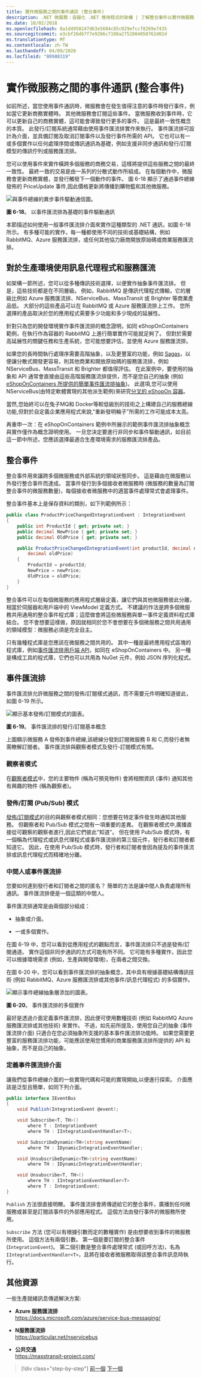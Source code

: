 ```yaml
---
title: 實作微服務之間的事件通訊 (整合事件)
description: .NET 微服務：容器化 .NET 應用程式的架構 | 了解整合事件以實作微服務之間的事件通訊。
ms.date: 10/02/2018
ms.openlocfilehash: 8a1d4950247d63e5684c85c029efccf8269e7435
ms.sourcegitcommit: e3cbf26d67f7e9286c7108a2752804050762d02d
ms.translationtype: MT
ms.contentlocale: zh-TW
ms.lasthandoff: 04/09/2020
ms.locfileid: "80988319"
---
```

# <a name="implementing-event-based-communication-between-microservices-integration-events"></a>實作微服務之間的事件通訊 (整合事件)

如前所述，當您使用事件通訊時，微服務會在發生值得注意的事件時發行事件，例如當它更新商務實體時。 其他微服務會訂閱這些事件。 當微服務收到事件時，它可以更新自己的商務實體，這可能會導致發行更多的事件。 這是最終一致性概念的本質。 此發行/訂閱系統通常藉由使用事件匯流排實作來執行。 事件匯流排可設計為介面，並具備訂閱及取消訂閱事件以及發行事件所需的 API。 它也可以有一或多個實作以任何處理序間或傳訊通訊為基礎，例如支援非同步通訊和發行/訂閱模型的傳訊佇列或服務匯流排。

您可以使用事件來實作橫跨多個服務的商務交易，這樣將提供這些服務之間的最終一致性。 最終一致的交易是由一系列的分散式動作所組成。 在每個動作中，微服務會更新商務實體，並發行觸發下一個動作的事件。 圖 6-18 顯示了通過事件總線發佈的 PriceUpdate 事件,因此價格更新將傳播到購物籃和其他微服務。

![與事件總線的異步事件驅動通信圖。](./media/integration-event-based-microservice-communications/event-driven-communication.png)

**圖 6-18**。 以事件匯流排為基礎的事件驅動通訊

本節描述如何使用一般事件匯流排介面來實作這種類型的 .NET 通訊，如圖 6-18 所示。 有多種可能的實作，每一種都使用不同的技術或基礎結構，例如 RabbitMQ、Azure 服務匯流排，或任何其他協力廠商開放原始碼或商業服務匯流排。

## <a name="using-message-brokers-and-services-buses-for-production-systems"></a>對於生產環境使用訊息代理程式和服務匯流

如架構一節所述，您可以從多種傳訊技術選擇，以便實作抽象事件匯流排。 但是，這些技術都是在不同層級。 例如，RabbitMQ 是傳訊代理程式傳輸，它的層級比例如 Azure 服務匯流排、NServiceBus、MassTransit 或 Brighter 等商業產品低。 大部分的這些產品可以在 RabbitMQ 或 Azure 服務匯流排上工作。 您所選擇的產品取決於您的應用程式需要多少功能和多少現成的延展性。

針對只為您的開發環境實作事件匯流排的概念證明，如同 eShopOnContainers 範例，在執行作為容器的 RabbitMQ 上進行簡單實作可能就足夠了。 但對於需要高延展性的關鍵任務和生產系統，您可能想要評估，並使用 Azure 服務匯流排。

如果您的長時間執行處理序需要高階抽象，以及更豐富的功能，例如 [Sagas](https://docs.particular.net/nservicebus/sagas/)，以便讓分散式開發更容易，則其他商業和開放原始碼的服務匯流排，例如 NServiceBus、MassTransit 和 Brighter 都值得評估。 在此案例中，要使用的抽象和 API 通常會直接由這些高階服務匯流排提供，而不是您自己的抽象 (例如 [eShopOnContainers 所提供的簡單事件匯流排抽象](https://github.com/dotnet-architecture/eShopOnContainers/blob/dev/src/BuildingBlocks/EventBus/EventBus/Abstractions/IEventBus.cs))。 此選項,您可以使用 NServiceBus(由特定軟體實現的其他派生範例)來研究[分叉的 eShopOn 容器](https://go.particular.net/eShopOnContainers)。

當然,您始終可以在兔子MQ和 Docker等較低級別的技術之上構建自己的服務總線功能,但對於自定義企業應用程式來說,"重新發明輪子"所需的工作可能成本太高。

再重申一次：在 eShopOnContainers 範例中所展示的範例事件匯流排抽象概念與實作僅作為概念證明使用。 一旦您決定要進行非同步和事件驅動通訊，如目前這一節中所述，您應該選擇最適合生產環境需求的服務匯流排產品。

## <a name="integration-events"></a>整合事件

整合事件用來讓跨多個微服務或外部系統的領域狀態同步。 這是藉由在微服務以外發行整合事件而達成。 當事件發行到多個接收者微服務時 (微服務的數量為訂閱整合事件的微服務數量)，每個接收者微服務中的適當事件處理常式會處理事件。

整合事件基本上是保存資料的類別，如下列範例所示：

```csharp
public class ProductPriceChangedIntegrationEvent : IntegrationEvent
{
    public int ProductId { get; private set; }
    public decimal NewPrice { get; private set; }
    public decimal OldPrice { get; private set; }

    public ProductPriceChangedIntegrationEvent(int productId, decimal newPrice,
        decimal oldPrice)
    {
        ProductId = productId;
        NewPrice = newPrice;
        OldPrice = oldPrice;
    }
}
```

整合事件可以在每個微服務的應用程式層級定義，讓它們與其他微服務彼此分離，相當於伺服器和用戶端中的 ViewModel 定義方式。 不建議的作法是跨多個微服務共用通用的整合事件程式庫；這麼做會將這些微服務與單一事件定義資料程式庫結合。 您不會想要這樣做，原因就相同於您不會想要在多個微服務之間共用通用的領域模型：微服務必須是完全自主。

只有幾種程式庫是您應該在微服務之間共用的。 其中一種是最終應用程式區塊的程式庫，例如[事件匯流排用戶端 API](https://github.com/dotnet-architecture/eShopOnContainers/tree/master/src/BuildingBlocks/EventBus)，如同在 eShopOnContainers 中。 另一種是構成工具的程式庫，它們也可以共用為 NuGet 元件，例如 JSON 序列化程式。

## <a name="the-event-bus"></a>事件匯流排

事件匯流排允許微服務之間的發佈/訂閱樣式通訊，而不需要元件明確知道彼此，如圖 6-19 所示。

![顯示基本發佈/訂閱模式的圖表。](./media/integration-event-based-microservice-communications/publish-subscribe-basics.png)

**圖 6-19**。 事件匯流排的發行/訂閱基本概念

上圖顯示微服務 A 發佈到事件總線,該總線分發到訂閱微服務 B 和 C,而發行者無需瞭解訂閱者。 事件匯流排與觀察者模式及發行-訂閱模式有關。

### <a name="observer-pattern"></a>觀察者模式

在[觀察者模式](https://en.wikipedia.org/wiki/Observer_pattern)中，您的主要物件 (稱為可預見物件) 會將相關資訊 (事件) 通知其他有興趣的物件 (稱為觀察者)。

### <a name="publishsubscribe-pubsub-pattern"></a>發佈/訂閱 (Pub/Sub) 模式

[發佈/訂閱模式](https://docs.microsoft.com/previous-versions/msp-n-p/ff649664(v=pandp.10))的目的與觀察者模式相同：您想要在特定事件發生時通知其他服務。 但觀察者和 Pub/Sub 模式之間有一項重要的差異。 在觀察者模式中,廣播直接從可觀察的觀察者進行,因此它們彼此"知道"。 但在使用 Pub/Sub 模式時，有一個稱為代理程式或訊息代理程式或事件匯流排的第三個元件，發行者和訂閱者都知道它。 因此，在使用 Pub/Sub 模式時，發行者和訂閱者會因為提及的事件匯流排或訊息代理程式而精確地分離。

### <a name="the-middleman-or-event-bus"></a>中間人或事件匯流排

您要如何達到發行者和訂閱者之間的匿名？ 簡單的方法是讓中間人負責處理所有通訊。 事件匯流排便是一個這類的中間人。

事件匯流排通常是由兩個部分組成：

- 抽象或介面。

- 一或多個實作。

在圖 6-19 中，您可以看到從應用程式的觀點而言，事件匯流排只不過是發佈/訂閱通道。 實作這個非同步通訊的方式可能有所不同。 它可能有多種實作，因此您可以根據環境需求 (例如，生產與開發環境)，在兩者之間交換。

在圖 6-20 中，您可以看到事件匯流排的抽象概念，其中具有根據基礎結構傳訊技術 (例如 RabbitMQ、Azure 服務匯流排或其他事件/訊息代理程式) 的多個實作。

![顯示事件總線抽象層添加的圖表。](./media/integration-event-based-microservice-communications/multiple-implementations-event-bus.png)

**圖 6-20**。 事件匯流排的多個實作

最好是透過介面定義事件匯流排，因此便可使用數種技術 (例如 RabbitMQ Azure 服務匯流排或其他技術) 來實作。 不過，如先前所提及，使用您自己的抽象 (事件匯流排介面) 只適合在您必須抽象所支援的基本事件匯流排功能時。 如果您需要更豐富的服務匯流排功能，可能應該使用您慣用的商業服務匯流排所提供的 API 和抽象，而不是自己的抽象。

### <a name="defining-an-event-bus-interface"></a>定義事件匯流排介面

讓我們從事件總線介面的一些實現代碼和可能的實現開始,以便進行探索。 介面應該是泛型且簡單，如同下列介面。

```csharp
public interface IEventBus
{
    void Publish(IntegrationEvent @event);

    void Subscribe<T, TH>()
        where T : IntegrationEvent
        where TH : IIntegrationEventHandler<T>;

    void SubscribeDynamic<TH>(string eventName)
        where TH : IDynamicIntegrationEventHandler;

    void UnsubscribeDynamic<TH>(string eventName)
        where TH : IDynamicIntegrationEventHandler;

    void Unsubscribe<T, TH>()
        where TH : IIntegrationEventHandler<T>
        where T : IntegrationEvent;
}
```

`Publish` 方法很直接明瞭。 事件匯流排會將傳遞給它的整合事件，廣播到任何微服務或甚至是訂閱該事件的外部應用程式。 這個方法由發行事件的微服務所使用。

`Subscribe` 方法 (您可以有根據引數而定的數種實作) 是由想要收到事件的微服務所使用。 這個方法有兩個引數。 第一個是要訂閱的整合事件 (`IntegrationEvent`)。 第二個引數是整合事件處理常式 (或回呼方法)，名為 `IIntegrationEventHandler<T>`，且將在接收者微服務取得該整合事件訊息時執行。

## <a name="additional-resources"></a>其他資源

一些生產就緒訊息傳遞解決方案:

- **Azure 服務匯流排** \
  <https://docs.microsoft.com/azure/service-bus-messaging/>
  
- **N服務匯流排** \
  <https://particular.net/nservicebus>
  
- **公共交通** \
  <https://masstransit-project.com/>

> [!div class="step-by-step"]
> [前一個](database-server-container.md)
> [下一個](rabbitmq-event-bus-development-test-environment.md)
